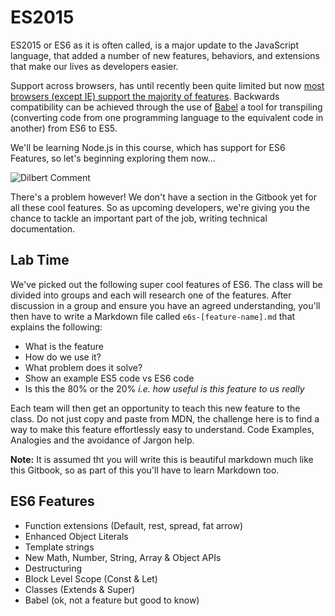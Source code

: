 # ES2015

ES2015 or ES6 as it is often called, is a major update to the JavaScript language, that added a number of new features, behaviors, and extensions that make our lives as developers easier.

Support across browsers, has until recently been quite limited but now [most browsers (except IE) support the majority of features](http://caniuse.com/#search=es6). Backwards compatibility can be achieved through the use of [Babel](https://babeljs.io) a tool for transpiling (converting code from one programming language to the equivalent code in another) from ES6 to ES5.

We'll be learning Node.js in this course, which has support for ES6 Features, so let's beginning exploring them now...


![Dilbert Comment](http://assets.amuniversal.com/e9a8f5506cc101301d46001dd8b71c47)

There's a problem however! We don't have a section in the Gitbook yet for all these cool features. So as upcoming developers, we're giving you the chance to tackle an important part of the job, writing technical documentation.

## Lab Time
We've picked out the following super cool features of ES6. The class will be divided into groups and each will research one of the features. After discussion in a group and ensure you have an agreed understanding, you'll then have to write a Markdown file called `e6s-[feature-name].md` that explains the following:
* What is the feature
* How do we use it?
* What problem does it solve?
* Show an example ES5 code vs ES6  code
* Is this the 80% or the 20% _i.e. how useful is this feature to us really_

Each team will then get an opportunity to teach this new feature to the class. Do not just copy and paste from MDN, the challenge here is to find a way to make this feature effortlessly easy to understand. Code Examples, Analogies and the avoidance of Jargon help.

__Note:__ It is assumed tht you will write this is beautiful markdown much like this Gitbook, so as part of this you'll have to learn Markdown too.

## ES6 Features
* Function extensions (Default, rest, spread, fat arrow)
* Enhanced Object Literals
* Template strings
* New Math, Number, String, Array & Object APIs
* Destructuring
* Block Level Scope (Const & Let)
* Classes (Extends & Super)
* Babel (ok, not a feature but good to know)
